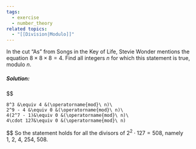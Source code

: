 ```yaml
---
tags:
  - exercise
  - number_theory
related topics:
  - "[[Division|Modulo]]"
---
```

In the cut “As” from Songs in the Key of Life, Stevie Wonder mentions the equation $8 \times 8 \times 8 = 4$. Find all integers $n$ for which this statement is true, modulo $n$.
##### Solution:
$$

	8^3 &\equiv 4 &(\operatorname{mod}\ n)\
	2^9 - 4 &\equiv 0 &(\operatorname{mod}\ n)\
	4(2^7 - 1)&\equiv 0 &(\operatorname{mod}\ n)\
	4\cdot 127&\equiv 0 &(\operatorname{mod}\ n)

$$
So the statement holds for all the divisors of $2^2\cdot 127=508$, namely $1,\ 2,\ 4,\ 254,\ 508$.
